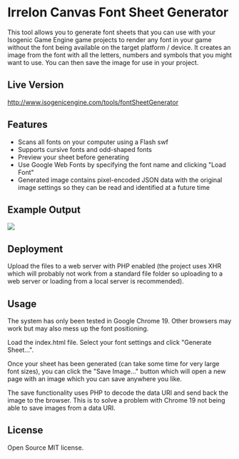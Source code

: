 # Irrelon Canvas Font Sheet Generator
This tool allows you to generate font sheets that you can use with your Isogenic Game Engine game
projects to render any font in your game without the font being available on the target platform / device.
It creates an image from the font with all the letters, numbers and symbols that you might want to use.
You can then save the image for use in your project.

## Live Version
http://www.isogenicengine.com/tools/fontSheetGenerator

## Features

* Scans all fonts on your computer using a Flash swf
* Supports cursive fonts and odd-shaped fonts
* Preview your sheet before generating
* Use Google Web Fonts by specifying the font name and clicking "Load Font"
* Generated image contains pixel-encoded JSON data with the original image settings so they can be read and identified at a future time

## Example Output

![](http://www.isogenicengine.com/tools/fontSheetGenerator/example/kunstler_script_26pt.png)

## Deployment

Upload the files to a web server with PHP enabled (the project uses XHR which will probably not work
from a standard file folder so uploading to a web server or loading from a local server is recommended).

## Usage

The system has only been tested in Google Chrome 19. Other browsers may work but may also mess up the
font positioning.

Load the index.html file. Select your font settings and click "Generate Sheet...".

Once your sheet has been generated (can take some time for very large font sizes), you can click the
"Save Image..." button which will open a new page with an image which you can save anywhere you like.

The save functionality uses PHP to decode the data URI and send back the image to the browser. This is to
solve a problem with Chrome 19 not being able to save images from a data URI.

## License
Open Source MIT license.